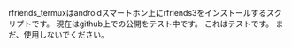 rfriends_termuxはandroidスマートホン上にrfriends3をインストールするスクリプトです。
現在はgithub上での公開をテスト中です。
これはテストです。
まだ、使用しないでください。
